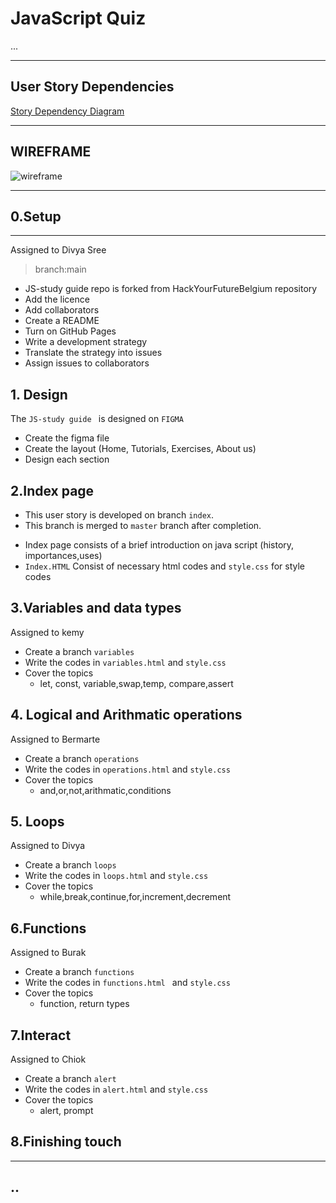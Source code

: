# JavaScript Quiz

...

---

## User Story Dependencies

[Story Dependency Diagram](https://excalidraw.com/)

---

## WIREFRAME

![wireframe]()

---

## 0.Setup

---
Assigned to Divya Sree
> branch:main
 * JS-study guide repo is forked from HackYourFutureBelgium repository
 * Add the licence
 * Add collaborators
 * Create a README
 * Turn on GitHub Pages
 * Write a development strategy
 * Translate the strategy into issues
 * Assign issues to collaborators


## 1. Design

The `JS-study guide ` is designed on `FIGMA`
* Create the figma file
* Create the layout (Home, Tutorials, Exercises, About us)
* Design each section

## 2.Index page

- This user story is developed on branch `index`.
- This branch is merged to `master` branch after completion.
* Index page consists of a brief introduction on java script (history, importances,uses)
* `Index.HTML` Consist of necessary html codes and `style.css` for style codes

## 3.Variables and data types
Assigned to kemy
* Create a branch ` variables `
* Write the codes in `variables.html` and `style.css`
* Cover the topics 
   * let, const, variable,swap,temp, compare,assert

## 4. Logical and Arithmatic operations
Assigned to Bermarte
 * Create a branch ` operations `
 *  Write the codes in `operations.html` and `style.css`
 * Cover the topics 
   * and,or,not,arithmatic,conditions
 
## 5. Loops
Assigned to Divya
  * Create a branch ` loops `
  * Write the codes in ` loops.html ` and `style.css`
  * Cover the topics
      * while,break,continue,for,increment,decrement
      
 ## 6.Functions
 
 Assigned to Burak
 
   * Create a branch ` functions `
   * Write the codes in `functions.html ` and `style.css`
   * Cover the topics
        * function, return types
        
  ## 7.Interact
  
  Assigned to Chiok
  
   *  Create a branch `alert `
   *  Write  the codes in `alert.html` and `style.css`
   *  Cover the topics
       * alert, prompt
      
 ## 8.Finishing touch

---

## ..

